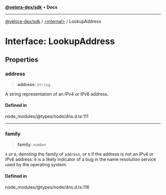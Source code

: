[**@velora-dex/sdk**](../../README.md) • **Docs**

***

[@velora-dex/sdk](../../globals.md) / [\<internal\>](../README.md) / LookupAddress

# Interface: LookupAddress

## Properties

### address

> **address**: `string`

A string representation of an IPv4 or IPv6 address.

#### Defined in

node\_modules/@types/node/dns.d.ts:111

***

### family

> **family**: `number`

`4` or `6`, denoting the family of `address`, or `0` if the address is not an IPv4 or IPv6 address. `0` is a likely indicator of a
bug in the name resolution service used by the operating system.

#### Defined in

node\_modules/@types/node/dns.d.ts:116
